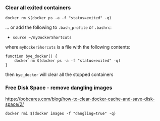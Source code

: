 ### Clear all exited containers

`docker rm $(docker ps -a -f "status=exited" -q)`

... or add the following to `.bash_profile` or `.bashrc`:

- ```source ~/myDockerShortcuts```

where `myDockerShorcuts` is a file with the following contents:
```
function bye_docker() {
    docker rm $(docker ps -a -f "status=exited" -q)
}
```

then `bye_docker` will clear all the stopped containers

### Free Disk Space - remove dangling images

https://bobcares.com/blog/how-to-clear-docker-cache-and-save-disk-space/2/

`docker rmi $(docker images -f "dangling=true" -q)`
